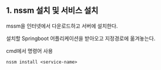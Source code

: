 
## 1. nssm 설치 및 서비스 설치
mssm을 인터넷에서 다운로드하고 서버에 설치한다.

설치할 Springboot 어플리케이션을 받아오고 지정경로에 옮겨놓는다.

cmd에서 명령어 사용
```windows
nssm install <service-name>
```

